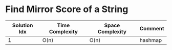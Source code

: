 # Find Mirror Score of a String

| Solution Idx | Time Complexity | Space Complexity | Comment |
| ------------ | --------------- | ---------------- | ------- |
| 1            | O(n)            | O(n)             | hashmap |
